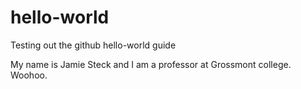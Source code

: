 # hello-world
Testing out the github hello-world guide

My name is Jamie Steck and I am a professor at Grossmont college.  Woohoo.
